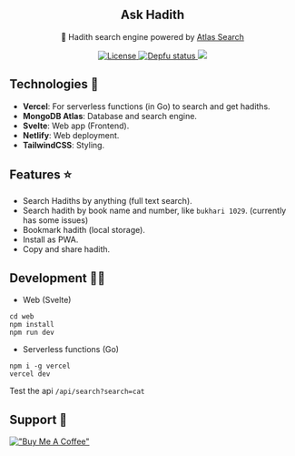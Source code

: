 <p align="center">
 <h2 align="center">Ask Hadith</h2>
 <p align="center">🔎 Hadith search engine powered by <a href="https://docs.atlas.mongodb.com/atlas-search/">Atlas Search</a></p>
 <p align="center">
  <a href="https://img.shields.io/github/license/Ananto30/ask-hadith">
     <img alt="License" src="https://img.shields.io/github/license/Ananto30/ask-hadith" />
  </a>
  <a href="https://depfu.com/github/Ananto30/ask-hadith?project_id=13555">
     <img alt="Depfu status" src="https://badges.depfu.com/badges/362ce5396653b2bd131b26c55bb809c6/overview.svg" />
  </a>
  <a href="https://codeclimate.com/github/Ananto30/ask-hadith/maintainability">
     <img src="https://api.codeclimate.com/v1/badges/9c222616b7ecc1db1e54/maintainability" />
  </a>
 </p>
</p>

## Technologies 📱

*   **Vercel**: For serverless functions (in Go) to search and get hadiths.
*   **MongoDB Atlas**: Database and search engine.
*   **Svelte**: Web app (Frontend).
*   **Netlify**: Web deployment.
*   **TailwindCSS**: Styling.

## Features ⭐

*   Search Hadiths by anything (full text search).
*   Search hadith by book name and number, like `bukhari 1029`. (currently has some issues)
*   Bookmark hadith (local storage).
*   Install as PWA.
*   Copy and share hadith.

## Development 🧑‍💻

*   Web (Svelte)

<!---->

    cd web
    npm install
    npm run dev

*   Serverless functions (Go)

<!---->

    npm i -g vercel
    vercel dev

Test the api `/api/search?search=cat`

## Support 🙋

[!["Buy Me A Coffee"](https://www.buymeacoffee.com/assets/img/custom_images/orange_img.png)](https://www.buymeacoffee.com/ananto30)
